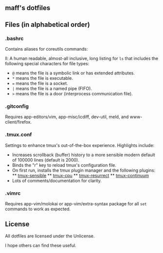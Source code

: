 maff's dotfiles
---

## Files (in alphabetical order)


### .bashrc

Contains aliases for coreutils commands:

ll: A human readable, almost-all inclusive, long listing for `ls` that includes the following special characters for file types:

* `@` means the file is a symbolic link or has extended attributes.
* `*` means the file is executable.
* `=` means the file is a socket.
* `|` means the file is a named pipe (FIFO).
* `>` means the file is a door (interprocess communication file).

### .gitconfig

Requires app-editors/vim, app-misc/icdiff, dev-util, meld, and www-client/firefox.

### .tmux.conf

Settings to enhance tmux's out-of-the-box experience. Highlights include:

* Increases scrollback (buffer) history to a more sensible modern default of 100000 lines (default is 2000).
* Binds the "r" key to reload tmux's configuration file.
* On first run, installs the tmux plugin manager and the following plugins:
** [tmux-sensible](https://github.com/tmux-plugins/tmux-sensible)
** [tmux-cpu](https://github.com/tmux-plugins/tmux-cpu)
** [tmux-resurrect](https://github.com/tmux-plugins/tmux-resurrect)
** [tmux-continuum](https://github.com/tmux-plugins/tmux-cpu)
* Lots of comments/documentation for clarity.

### .vimrc

Requires app-vim/molokai or app-vim/extra-syntax package for all `set` commands to work as expected.

## License

All dotfiles are licensed under the Unlicense.

I hope others can find these useful.
